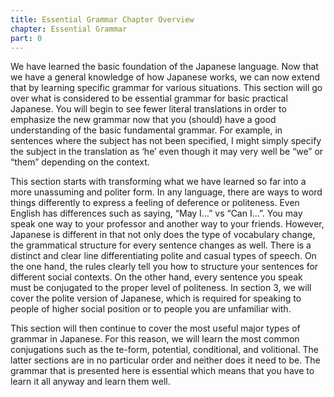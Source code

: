 ```yaml
---
title: Essential Grammar Chapter Overview
chapter: Essential Grammar
part: 0
---
```


We have learned the basic foundation of the Japanese language. Now that we have a general knowledge of how Japanese works, we can now extend that by learning specific grammar for various situations. This section will go over what is considered to be essential grammar for basic practical Japanese. You will begin to see fewer literal translations in order to emphasize the new grammar now that you (should) have a good understanding of the basic fundamental grammar. For example, in sentences where the subject has not been specified, I might simply specify the subject in the translation as ‘he’ even though it may very well be “we” or “them” depending on the context.

This section starts with transforming what we have learned so far into a more unassuming and politer form. In any language, there are ways to word things differently to express a feeling of deference or politeness. Even English has differences such as saying, “May I…” vs “Can I…”. You may speak one way to your professor and another way to your friends. However, Japanese is different in that not only does the type of vocabulary change, the grammatical structure for every sentence changes as well. There is a distinct and clear line differentiating polite and casual types of speech. On the one hand, the rules clearly tell you how to structure your sentences for different social contexts. On the other hand, every sentence you speak must be conjugated to the proper level of politeness. In section 3, we will cover the polite version of Japanese, which is required for speaking to people of higher social position or to people you are unfamiliar with.

This section will then continue to cover the most useful major types of grammar in Japanese. For this reason, we will learn the most common conjugations such as the te-form, potential, conditional, and volitional. The latter sections are in no particular order and neither does it need to be. The grammar that is presented here is essential which means that you have to learn it all anyway and learn them well.
